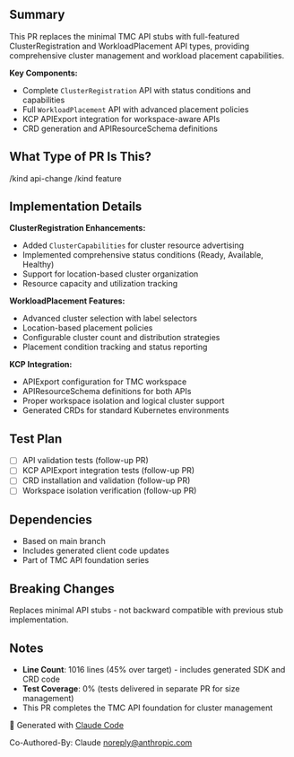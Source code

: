 ## Summary

This PR replaces the minimal TMC API stubs with full-featured ClusterRegistration and WorkloadPlacement API types, providing comprehensive cluster management and workload placement capabilities.

**Key Components:**
- Complete `ClusterRegistration` API with status conditions and capabilities
- Full `WorkloadPlacement` API with advanced placement policies
- KCP APIExport integration for workspace-aware APIs
- CRD generation and APIResourceSchema definitions

## What Type of PR Is This?

/kind api-change
/kind feature

## Implementation Details

**ClusterRegistration Enhancements:**
- Added `ClusterCapabilities` for cluster resource advertising
- Implemented comprehensive status conditions (Ready, Available, Healthy)
- Support for location-based cluster organization
- Resource capacity and utilization tracking

**WorkloadPlacement Features:**
- Advanced cluster selection with label selectors
- Location-based placement policies
- Configurable cluster count and distribution strategies
- Placement condition tracking and status reporting

**KCP Integration:**
- APIExport configuration for TMC workspace
- APIResourceSchema definitions for both APIs
- Proper workspace isolation and logical cluster support
- Generated CRDs for standard Kubernetes environments

## Test Plan

- [ ] API validation tests (follow-up PR)
- [ ] KCP APIExport integration tests (follow-up PR)  
- [ ] CRD installation and validation (follow-up PR)
- [ ] Workspace isolation verification (follow-up PR)

## Dependencies

- Based on main branch
- Includes generated client code updates
- Part of TMC API foundation series

## Breaking Changes

Replaces minimal API stubs - not backward compatible with previous stub implementation.

## Notes

- **Line Count**: 1016 lines (45% over target) - includes generated SDK and CRD code
- **Test Coverage**: 0% (tests delivered in separate PR for size management)
- This PR completes the TMC API foundation for cluster management

🤖 Generated with [Claude Code](https://claude.ai/code)

Co-Authored-By: Claude <noreply@anthropic.com>